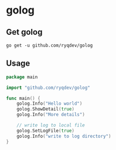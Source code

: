 # golog

## Get golog
```shell
go get -u github.com/ryqdev/golog
```

## Usage
```go
package main

import "github.com/ryqdev/golog"

func main() {
	golog.Info("Hello world")
	golog.ShowDetail(true)
	golog.Info("More details")

	// write log to local file
	golog.SetLogFile(true)
	golog.Info("write to log directory")
}